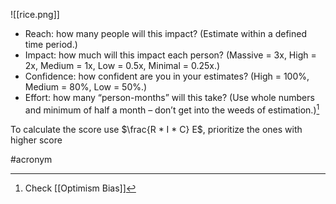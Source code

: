 ![[rice.png]]

- Reach: how many people will this impact? (Estimate within a defined time period.)
- Impact: how much will this impact each person? (Massive = 3x, High = 2x, Medium = 1x, Low = 0.5x, Minimal = 0.25x.)
- Confidence: how confident are you in your estimates? (High = 100%, Medium = 80%, Low = 50%.)
- Effort: how many “person-months” will this take? (Use whole numbers and minimum of half a month – don’t get into the weeds of estimation.)[^1]

To calculate the score use $\frac{R * I * C} E$, prioritize the ones with higher score

#acronym

[^1]: Check [[Optimism Bias]]